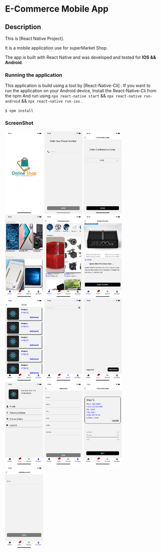 # E-Commerce Mobile App

## Description

This is [React Native Project].

It is a mobile application use for superMarket Shop.

The app is built with React Native and was developed and tested for **IOS && Android**.

### Running the application

This application is build using a tool by [React-Native-Cli] .
If you want to run the application on your Android device, Install the React-Native-Cli from the npm
And run using `npx react-native start` && `npx react-native run-android` && `npx react-native run-ios` .

`$ npm install`

### ScreenShot

<p float="left">

  <img src="screenshot/13.png" width="25%" />
  <img src="screenshot/1.png" width="25%" />
  <img src="screenshot/2.png" width="25%" />
  <img src="screenshot/3.png" width="25%" />
  <img src="screenshot/4.png" width="25%" />
  <img src="screenshot/5.png" width="25%" />
  <img src="screenshot/6.png" width="25%" />
  <img src="screenshot/7.png" width="25%" />
  <img src="screenshot/8.png" width="25%" />
  <img src="screenshot/9.png" width="25%" />
  <img src="screenshot/10.png" width="25%" />
  <img src="screenshot/11.png" width="25%" />
  <img src="screenshot/12.png" width="25%" />
</p>
